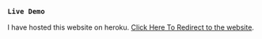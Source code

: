 
### `Live Demo`

I have hosted this website on heroku. [Click Here To Redirect to the website](https://jupiter-io.herokuapp.com/).

